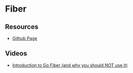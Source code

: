 # Fiber

## Resources
- [Github Page](https://github.com/gofiber/fiber)

## Videos
- [Introduction to Go Fiber (and why you should NOT use it)](https://www.youtube.com/watch?v=INt68SlX-LE)